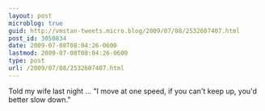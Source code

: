 ```yaml
---
layout: post
microblog: true
guid: http://vmstan-tweets.micro.blog/2009/07/08/2532607407.html
post_id: 3050834
date: 2009-07-08T08:04:26-0600
lastmod: 2009-07-08T08:04:26-0600
type: post
url: /2009/07/08/2532607407.html
---
```

Told my wife last night ... "I move at one speed, if you can't keep up, you'd better slow down."
